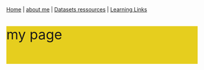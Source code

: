 <html>
<head>
<meta name="viewport" content="width=device-width, initial-scale=1">

</head>
<body>
<nav background-color = "grey">
<a href="/blog/index.md /">Home</a> |
<a href="/css/">about me</a> |
<a href="/js/">Datasets ressources</a> |
<a href="/python/">Learning Links</a>
</nav>
<div class="parallax"></div>

<div style="height:100px;background-color:#e6ce1e;font-size:36px">
<p> my page</p>
</div>

<div class="parallax"></div>

</body>
</html>
